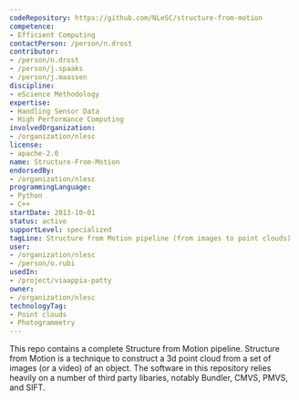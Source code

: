 ```yaml
---
codeRepository: https://github.com/NLeSC/structure-from-motion
competence:
- Efficient Computing
contactPerson: /person/n.drost
contributor:
- /person/n.drost
- /person/j.spaaks
- /person/j.maassen
discipline:
- eScience Methodology
expertise:
- Handling Sensor Data
- High Performance Computing
involvedOrganization:
- /organization/nlesc
license:
- apache-2.0
name: Structure-From-Motion 
endorsedBy:
- /organization/nlesc
programmingLanguage:
- Python
- C++
startDate: 2013-10-01
status: active
supportLevel: specialized
tagLine: Structure from Motion pipeline (from images to point clouds)
user:
- /organization/nlesc
- /person/o.rubi
usedIn:
- /project/viaappia-patty
owner: 
- /organization/nlesc
technologyTag:
- Point clouds
- Photogrammetry
---
```

This repo contains a complete Structure from Motion pipeline. Structure from Motion is a technique to construct a 3d point cloud from a set of images (or a video) of an object. The software in this repository relies heavily on a number of third party libaries, notably Bundler, CMVS, PMVS, and SIFT.
